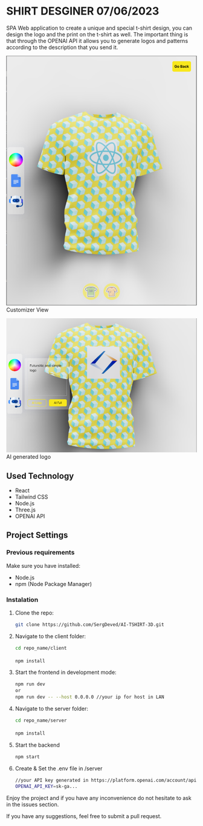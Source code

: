 # SHIRT DESGINER  07/06/2023

SPA Web application to create a unique and special t-shirt design, you can design the logo and the print on the
t-shirt as well. The important thing is that through the OPENAI API it allows you to generate logos and patterns
according to the description that you send it.

![Captura de pantalla 1](/client/public/Captura.png)
Customizer View

![Captura de pantalla 2](/client/public/AI_LOGO.png)
AI generated logo


## Used Technology

- React
- Tailwind CSS
- Node.js
- Three.js
- OPENAI API

## Project Settings

### Previous requirements

Make sure you have installed:

- Node.js
- npm (Node Package Manager)

### Instalation

1. Clone the repo:
   ```bash
   git clone https://github.com/SergDeved/AI-TSHIRT-3D.git

2. Navigate to the client folder:
   ```bash
   cd repo_name/client
   
   npm install
   
3. Start the frontend in development mode:
   ```bash
   npm run dev
   or
   npm run dev -- --host 0.0.0.0 //your ip for host in LAN
   
4. Navigate to the server folder:
   ```bash
   cd repo_name/server
   
   npm install

5. Start the backend
   ```bash
   npm start

6. Create & Set the .env file in /server
   ```bash
   //your API key generated in https://platform.openai.com/account/api-keys
   OPENAI_API_KEY=sk-ga...
   
Enjoy the project and if you have any inconvenience do not hesitate to ask in the issues section.

If you have any suggestions, feel free to submit a pull request.


